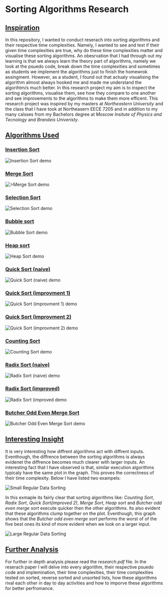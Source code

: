 ﻿# Sorting Algorithms Research

## <ins>Inspiration<ins>
In this repository, I wanted to conduct reserach into sorting algorithms and their respective time complexities. Namely, I wanted to see and test if their given time complexities are true, why do these time complexities matter and visualise these sorting algorithms. An obesrvation that I had through out my learning is that we always learn the theory part of algorithms, namely we look at the psuedo code, break down the time complexities and sometimes as students we implement the algorithms just to finish the homewrok assingment. However, as a student, I found out that actualy visualising the algorithm almost always hooked me and made me understand the algorihtm/s much better. In this research project my aim is to inspect the sorting algorithms, visualise them, see how they compare to one another and see improvements to the algorithms to make them more efficent. This research project was inspired by my masters at *Northeastern University* and the class that I have took at Northeasern EECE 7205 and in addition to my many calsses from my Bachelors degree at *Moscow Insitute of Physics and Tecnology* and *Brandeis Univeristy*.

## <ins>Algorithms Used<ins>

### <ins>Insertion Sort<ins>

![Insertion Sort demo](gifs/insertion_sort_animation.gif)

### <ins>Merge Sort<ins>

![>Merge Sort demo](gifs/merge_sort_animation.gif)

### <ins>Selection Sort<ins>

![Selection Sort demo](gifs/selection_sort_animation.gif)

### <ins>Bubble sort<ins>

![Bubble Sort demo](gifs/bubble_sort_animation.gif)

### <ins>Heap sort<ins>

![Heap Sort demo](gifs/heap_sort_animation.gif)

### <ins>Quick Sort (naive)<ins>

![Quick Sort (naive) demo](gifs/quick_sort_naive_animation.gif)

### <ins>Quick Sort (improvment 1)<ins>

![Quick Sort (improvment 1) demo](gifs/quick_sort_impr_1.gif)

### <ins>Quick Sort (improvment 2)<ins>

![Quick Sort (improvment 2) demo](gifs/quick_sort_impr_2.gif)

### <ins>Counting Sort<ins>

![Counting Sort demo](gifs/counting_sort_animation.gif)

### <ins>Radix Sort (naive)<ins>

![Radix Sort (naive) demo](gifs/radix_sort_improved_animation.gif)

### <ins>Radix Sort (improved)<ins>

![Radix Sort (improved demo](gifs/radix_sort_improved_animation.gif)

### <ins>Butcher Odd Even Merge Sort<ins>

![Butcher Odd Even Merge Sort demo](gifs/butcher_odd_even_merge_sort_animation.gif)

## <ins>Interesting Insight<ins>

It is very interesting how diffrent algorithms act with diffrent inputs. Eventhough, the diffrence between the sorting algorithms is always evidenet the diffrence becomes much clearer with larger inputs. An interesting fact that I have observed is that, similar execution algorithms typicaly have the same plot in the graph. This proves the correctness of their time complexity. Below I have listed two exampels:

![Small Regular Data Sorting](plots/plots_of_algo_comparisons/small%20regular.png)

In this exmaple its fairly clear that sorting algorithms like: *Counting Sort*, *Radix Sort*, *Quick Sort(improved 2)*, *Merge Sort*, *Heap sort* and *Butcher odd even merge sort* execute quicker then the other algorithms. Its also evident that these algorithms clump together on the plot. Eventhough, this graph shows that the *Butcher odd even merge sort* performs the worst of of the five best ones its kind of more evident when we look on a larger input.

![Large Regular Data Sorting](plots/plots_of_algo_comparisons/long%20regular.png)

## <ins>Further Analysis<ins>

For further in depth analysis please read the *research.pdf* file. In the reserach paper I will delve into every algorithm, their respective psuedo code and implemination, their time complexities, their time complexities tested on sorted, reverse sorted and unsorted lists, how these algorithms rival each other in day to day activities and how to imporve these algorithms for better perfromance.




